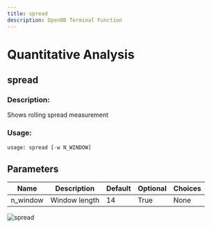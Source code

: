 ```yaml
---
title: spread
description: OpenBB Terminal Function
---
```


# Quantitative Analysis

## spread

### Description: 

Shows rolling spread measurement

### Usage: 
```python
usage: spread [-w N_WINDOW]
```

## Parameters

| Name | Description | Default | Optional | Choices |
| ---- | ----------- | ------- | -------- | ------- |
| n_window | Window length | 14 | True | None |


![spread](https://user-images.githubusercontent.com/46355364/154308406-f20812a4-fa04-4937-b8de-dc27042f7462.png)

